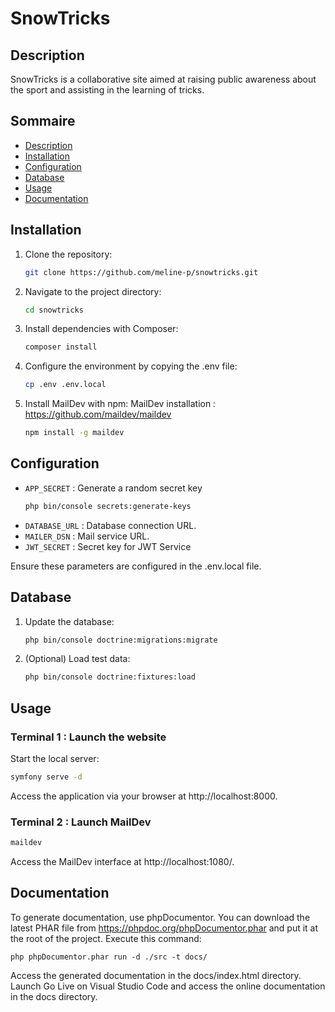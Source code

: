 # SnowTricks

## Description

SnowTricks is a collaborative site aimed at raising public awareness about the sport and assisting in the learning of tricks.

## Sommaire

- [Description](#description)
- [Installation](#installation)
- [Configuration](#configuration)
- [Database](#database)
- [Usage](#usage)
- [Documentation](#documentation)

## Installation

1. Clone the repository:
    ```bash
    git clone https://github.com/meline-p/snowtricks.git
    ```

2. Navigate to the project directory:
    ```bash
    cd snowtricks
    ```

3. Install dependencies with Composer:
    ```bash
    composer install
    ```

4. Configure the environment by copying the .env file:
    ```bash
    cp .env .env.local
    ```

5. Install MailDev with npm:
    MailDev installation : https://github.com/maildev/maildev
    ```bash
    npm install -g maildev
    ```

## Configuration

- `APP_SECRET` : Generate a random secret key
    ```bash
    php bin/console secrets:generate-keys
    ```
- `DATABASE_URL` : Database connection URL.
- `MAILER_DSN` : Mail service URL.
- `JWT_SECRET` : Secret key for JWT Service

Ensure these parameters are configured in the .env.local file.


## Database

1. Update the database:
    ```bash
    php bin/console doctrine:migrations:migrate
    ```

2. (Optional) Load test data:
    ```bash
    php bin/console doctrine:fixtures:load
    ```


## Usage

### Terminal 1 : Launch the website
Start the local server:
```bash
symfony serve -d
```

Access the application via your browser at http://localhost:8000.

### Terminal 2 : Launch MailDev

```bash
maildev
```

Access the MailDev interface at http://localhost:1080/.


## Documentation

To generate documentation, use phpDocumentor.
You can download the latest PHAR file from https://phpdoc.org/phpDocumentor.phar and put it at the root of the project.
Execute this command:

```bsh
php phpDocumentor.phar run -d ./src -t docs/
```

Access the generated documentation in the docs/index.html directory. 
Launch Go Live on Visual Studio Code and access the online documentation in the docs directory.